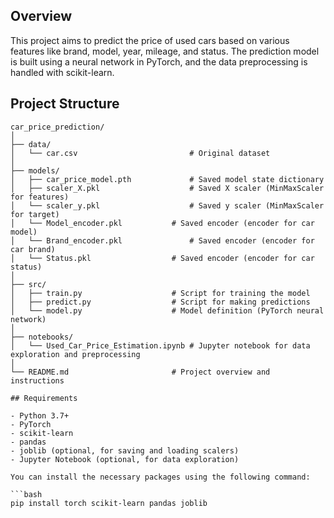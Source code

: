 ## Overview

This project aims to predict the price of used cars based on various features like brand, model, year, mileage, and status. The prediction model is built using a neural network in PyTorch, and the data preprocessing is handled with scikit-learn.

## Project Structure

```plaintext
car_price_prediction/
│
├── data/
│   └── car.csv                     	# Original dataset
│
├── models/
│   ├── car_price_model.pth         	# Saved model state dictionary
│   ├── scaler_X.pkl                	# Saved X scaler (MinMaxScaler for features)
│   └── scaler_y.pkl                	# Saved y scaler (MinMaxScaler for target)
│   └── Model_encoder.pkl         	# Saved encoder (encoder for car model)
│   └── Brand_encoder.pkl            	# Saved encoder (encoder for car brand)
│   └── Status.pkl              	# Saved encoder (encoder for car status)
│
├── src/
│   ├── train.py                    # Script for training the model
│   ├── predict.py                  # Script for making predictions
│   └── model.py                    # Model definition (PyTorch neural network)
│
├── notebooks/
│   └── Used_Car_Price_Estimation.ipynb # Jupyter notebook for data exploration and preprocessing
│
└── README.md                       # Project overview and instructions

## Requirements

- Python 3.7+
- PyTorch
- scikit-learn
- pandas
- joblib (optional, for saving and loading scalers)
- Jupyter Notebook (optional, for data exploration)

You can install the necessary packages using the following command:

```bash
pip install torch scikit-learn pandas joblib



